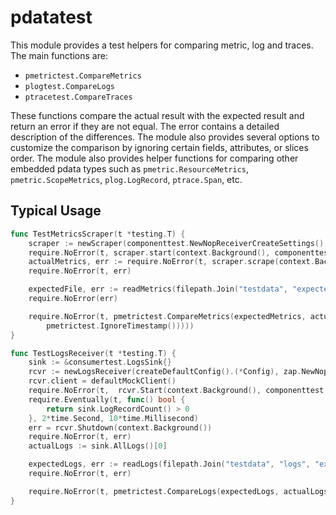 # pdatatest

This module provides a test helpers for comparing metric, log and traces. The main functions are: 
- `pmetrictest.CompareMetrics` 
- `plogtest.CompareLogs` 
- `ptracetest.CompareTraces` 

These functions compare the actual result with the expected result and return an error if they are not equal. 
The error contains a detailed description of the differences. The module also provides several options to customize 
the comparison by ignoring certain fields, attributes, or slices order. The module also provides helper functions 
for comparing other embedded pdata types such as `pmetric.ResourceMetrics`, `pmetric.ScopeMetrics`, `plog.LogRecord`,
`ptrace.Span`, etc.   

## Typical Usage

```go
func TestMetricsScraper(t *testing.T) {
	scraper := newScraper(componenttest.NewNopReceiverCreateSettings(), createDefaultConfig().(*Config))
	require.NoError(t, scraper.start(context.Background(), componenttest.NewNopHost()))
	actualMetrics, err := require.NoError(t, scraper.scrape(context.Background()))
	require.NoError(t, err)

	expectedFile, err := readMetrics(filepath.Join("testdata", "expected.json"))
	require.NoError(err)

	require.NoError(t, pmetrictest.CompareMetrics(expectedMetrics, actualMetrics, pmetrictest.IgnoreStartTimestamp(), 
		pmetrictest.IgnoreTimestamp()))))
}
```

```go
func TestLogsReceiver(t *testing.T) {
	sink := &consumertest.LogsSink{}
	rcvr := newLogsReceiver(createDefaultConfig().(*Config), zap.NewNop(), sink)
	rcvr.client = defaultMockClient()
	require.NoError(t,  rcvr.Start(context.Background(), componenttest.NewNopHost()))
	require.Eventually(t, func() bool {
		return sink.LogRecordCount() > 0
	}, 2*time.Second, 10*time.Millisecond)
	err = rcvr.Shutdown(context.Background())
	require.NoError(t, err)
	actualLogs := sink.AllLogs()[0]

	expectedLogs, err := readLogs(filepath.Join("testdata", "logs", "expected.json"))
	require.NoError(t, err)

	require.NoError(t, pmetrictest.CompareLogs(expectedLogs, actualLogs))
}
```
